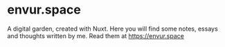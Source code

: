 # envur.space
A digital garden, created with Nuxt. Here you will find some notes, essays and thoughts written by me. Read them at https://envur.space
